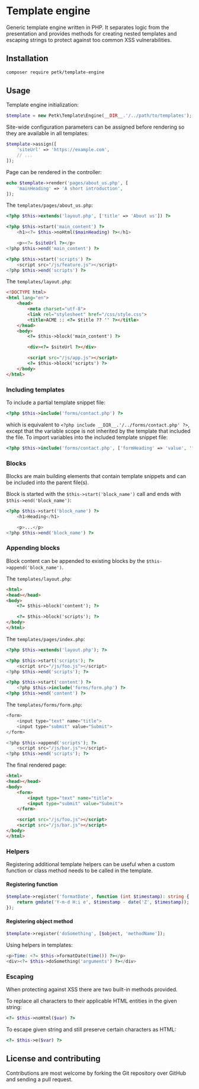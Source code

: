 # Template engine

Generic template engine written in PHP. It separates logic from the presentation
and provides methods for creating nested templates and escaping strings to
protect against too common XSS vulnerabilities.

## Installation

```bash
composer require petk/template-engine
```

## Usage

Template engine initialization:

```php
$template = new Petk\Template\Engine(__DIR__.'/../path/to/templates');
```

Site-wide configuration parameters can be assigned before rendering so they are
available in all templates:

```php
$template->assign([
    'siteUrl' => 'https://example.com',
    // ...
]);
```

Page can be rendered in the controller:

```php
echo $template->render('pages/about_us.php', [
    'mainHeading' => 'A short introduction',
]);
```

The `templates/pages/about_us.php`:

```php
<?php $this->extends('layout.php', ['title' => 'About us']) ?>

<?php $this->start('main_content') ?>
    <h1><?= $this->noHtml($mainHeading) ?></h1>

    <p><?= $siteUrl ?></p>
<?php $this->end('main_content') ?>

<?php $this->start('scripts') ?>
    <script src="/js/feature.js"></script>
<?php $this->end('scripts') ?>
```

The `templates/layout.php`:

```html
<!DOCTYPE html>
<html lang="en">
    <head>
        <meta charset="utf-8">
        <link rel="stylesheet" href="/css/style.css">
        <title>ACME :: <?= $title ?? '' ?></title>
    </head>
    <body>
        <?= $this->block('main_content') ?>

        <div><?= $siteUrl ?></div>

        <script src="/js/app.js"></script>
        <?= $this->block('scripts') ?>
    </body>
</html>
```

### Including templates

To include a partial template snippet file:

```php
<?php $this->include('forms/contact.php') ?>
```

which is equivalent to `<?php include __DIR__.'/../forms/contact.php' ?>`,
except that the variable scope is not inherited by the template that included
the file. To import variables into the included template snippet file:

```php
<?php $this->include('forms/contact.php', ['formHeading' => 'value', 'foo' => 'bar']) ?>
```

### Blocks

Blocks are main building elements that contain template snippets and can be
included into the parent file(s).

Block is started with the `$this->start('block_name')` call and ends with
`$this->end('block_name')`:

```php
<?php $this->start('block_name') ?>
    <h1>Heading</h1>

    <p>...</p>
<?php $this->end('block_name') ?>
```

### Appending blocks

Block content can be appended to existing blocks by the
`$this->append('block_name')`.

The `templates/layout.php`:

```html
<html>
<head></head>
<body>
    <?= $this->block('content'); ?>

    <?= $this->block('scripts'); ?>
</body>
</html>
```

The `templates/pages/index.php`:

```php
<?php $this->extends('layout.php'); ?>

<?php $this->start('scripts'); ?>
    <script src="/js/foo.js"></script>
<?php $this->end('scripts'); ?>

<?php $this->start('content') ?>
    <?php $this->include('forms/form.php') ?>
<?php $this->end('content') ?>
```

The `templates/forms/form.php`:

```php
<form>
    <input type="text" name="title">
    <input type="submit" value="Submit">
</form>

<?php $this->append('scripts'); ?>
    <script src="/js/bar.js"></script>
<?php $this->end('scripts'); ?>
```

The final rendered page:

```html
<html>
<head></head>
<body>
    <form>
        <input type="text" name="title">
        <input type="submit" value="Submit">
    </form>

    <script src="/js/foo.js"></script>
    <script src="/js/bar.js"></script>
</body>
</html>
```

### Helpers

Registering additional template helpers can be useful when a custom function or
class method needs to be called in the template.

#### Registering function

```php
$template->register('formatDate', function (int $timestamp): string {
    return gmdate('Y-m-d H:i e', $timestamp - date('Z', $timestamp));
});
```

#### Registering object method

```php
$template->register('doSomething', [$object, 'methodName']);
```

Using helpers in templates:

```php
<p>Time: <?= $this->formatDate(time()) ?></p>
<div><?= $this->doSomething('arguments') ?></div>
```

### Escaping

When protecting against XSS there are two built-in methods provided.

To replace all characters to their applicable HTML entities in the given string:

```php
<?= $this->noHtml($var) ?>
```

To escape given string and still preserve certain characters as HTML:

```php
<?= $this->e($var) ?>
```

## License and contributing

Contributions are most welcome by forking the Git repository over GitHub and
sending a pull request.
